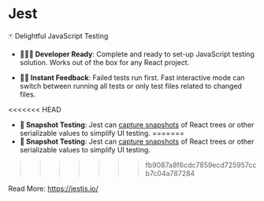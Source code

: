 # Jest

🃏 Delightful JavaScript Testing

- **👩🏻‍💻 Developer Ready**: Complete and ready to set-up JavaScript testing solution. Works out of the box for any React project.

- **🏃🏽 Instant Feedback**: Failed tests run first. Fast interactive mode can switch between running all tests or only test files related to changed files.

<<<<<<< HEAD
- **📸 Snapshot Testing**: Jest can [capture snapshots](https://jestjs.io/docs/snapshot-testing) of React trees or other serializable values to simplify UI testing.
=======
- **📸 Snapshot Testing**: Jest can [capture snapshots](https://jestjs.io/docs/snapshot-testing.html) of React trees or other serializable values to simplify UI testing.
>>>>>>> fb9087a8f6cdc7859ecd725957ccb7c04a787284

Read More: https://jestjs.io/
